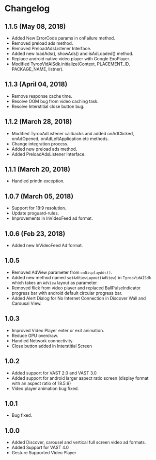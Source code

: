 Changelog
=====================

## 1.1.5 (May 08, 2018)
- Added New ErrorCode params in onFailure method.
- Removed preload ads method.
- Removed PreloadAdsListener Interface.
- Added new loadAds(), showAds() and isAdLoaded() method.
- Replace android native video player with Google ExoPlayer.
- Modified TyrooVidAiSdk.initialize(Context, PLACEMENT_ID, PACKAGE_NAME, listner).

## 1.1.3 (April 04, 2018)
- Remove response cache time.
- Resolve OOM bug from video caching task.
- Resolve Interstitial close button bug.

## 1.1.2 (March 28, 2018)
- Modified TyrooAdListener callbacks and added onAdClicked, onAdOpened, onAdLeftApplication etc methods.
- Change integration process.
- Added new preload ads method.
- Added PreloadAdsListener Interface.

## 1.1.1 (March 20, 2018)
- Handled println exception.

## 1.0.7 (March 05, 2018)
- Support for 18:9 resolution.
- Update proguard-rules.
- Improvements in InVideoFeed ad format.

## 1.0.6 (Feb 23, 2018)
- Added new InVideoFeed Ad format.

## 1.0.5
- Removed AdView parameter from ```onDisplayAds()```.
- Added new method named ```setAdViewLayout(AdView)``` in ```TyrooVidAISdk``` which takes an ```AdView``` layout as parameter.
- Removed flick from video player and replaced BallPulseIndicator progress bar with android default circular progress bar.
- Added Alert Dialog for No Internet Connection in Discover Wall and Carousal View.

## 1.0.3
- Improved Video Player enter or exit animation.
- Reduce GPU overdraw.
- Handled Network connectivity.
- Close button added in Interstitial Screen

## 1.0.2
- Added support for VAST 2.0 and VAST 3.0
- Added support for android larger aspect ratio screen (display format with an aspect ratio of 18.5:9)
- Video player animation bug fixed.

## 1.0.1
- Bug fixed.

## 1.0.0
- Added Discover, carousel and vertical full screen video ad formats.
- Added Support for VAST 4.0
- Gesture Supported Video Player
